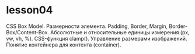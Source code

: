 # lesson04
CSS Box Model. Размерности элемента. Padding, Border, Margin, Border-Box/Content-Box. Абсолютные и относительные единицы измерения (px, vw, vh, %). CSS-функция clamp(). Управление размерами изображений. Понятие контейнера для контента (container).
